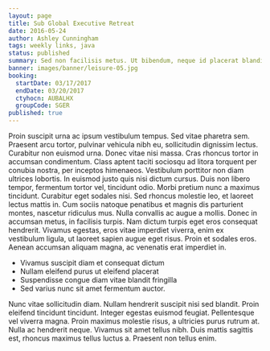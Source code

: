 ```yaml
---
layout: page
title: Sub Global Executive Retreat
date: 2016-05-24
author: Ashley Cunningham
tags: weekly links, java
status: published
summary: Sed non facilisis metus. Ut bibendum, neque id placerat blandit.
banner: images/banner/leisure-05.jpg
booking:
  startDate: 03/17/2017
  endDate: 03/20/2017
  ctyhocn: AUBALHX
  groupCode: SGER
published: true
---
```

Proin suscipit urna ac ipsum vestibulum tempus. Sed vitae pharetra sem. Praesent arcu tortor, pulvinar vehicula nibh eu, sollicitudin dignissim lectus. Curabitur non euismod urna. Donec vitae nisi massa. Cras rhoncus tortor in accumsan condimentum. Class aptent taciti sociosqu ad litora torquent per conubia nostra, per inceptos himenaeos. Vestibulum porttitor non diam ultrices lobortis. In euismod justo quis nisi dictum cursus. Duis non libero tempor, fermentum tortor vel, tincidunt odio.
Morbi pretium nunc a maximus tincidunt. Curabitur eget sodales nisi. Sed rhoncus molestie leo, et laoreet lectus mattis in. Cum sociis natoque penatibus et magnis dis parturient montes, nascetur ridiculus mus. Nulla convallis ac augue a mollis. Donec in accumsan metus, in facilisis turpis. Nam dictum turpis eget eros consequat hendrerit. Vivamus egestas, eros vitae imperdiet viverra, enim ex vestibulum ligula, ut laoreet sapien augue eget risus. Proin et sodales eros. Aenean accumsan aliquam magna, ac venenatis erat imperdiet in.

* Vivamus suscipit diam et consequat dictum
* Nullam eleifend purus ut eleifend placerat
* Suspendisse congue diam vitae blandit fringilla
* Sed varius nunc sit amet fermentum auctor.

Nunc vitae sollicitudin diam. Nullam hendrerit suscipit nisi sed blandit. Proin eleifend tincidunt tincidunt. Integer egestas euismod feugiat. Pellentesque vel viverra magna. Proin maximus molestie risus, a ultricies purus rutrum at. Nulla ac hendrerit neque. Vivamus sit amet tellus nibh. Duis mattis sagittis est, rhoncus maximus tellus luctus a. Praesent non tellus enim.
